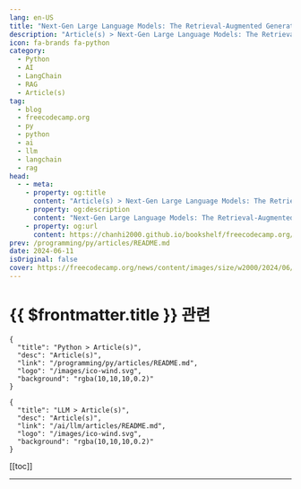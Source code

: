 ```yaml
---
lang: en-US
title: "Next-Gen Large Language Models: The Retrieval-Augmented Generation (RAG) Handbook"
description: "Article(s) > Next-Gen Large Language Models: The Retrieval-Augmented Generation (RAG) Handbook"
icon: fa-brands fa-python
category: 
  - Python
  - AI
  - LangChain
  - RAG
  - Article(s)
tag: 
  - blog
  - freecodecamp.org
  - py
  - python
  - ai
  - llm
  - langchain
  - rag
head:
  - - meta:
    - property: og:title
      content: "Article(s) > Next-Gen Large Language Models: The Retrieval-Augmented Generation (RAG) Handbook"
    - property: og:description
      content: "Next-Gen Large Language Models: The Retrieval-Augmented Generation (RAG) Handbook"
    - property: og:url
      content: https://chanhi2000.github.io/bookshelf/freecodecamp.org/retrieval-augmented-generation-rag-handbook.html
prev: /programming/py/articles/README.md
date: 2024-06-11
isOriginal: false
cover: https://freecodecamp.org/news/content/images/size/w2000/2024/06/Next-Gen-Large-Language-Models-Cover-1--1-.png
---
```


# {{ $frontmatter.title }} 관련

```component VPCard
{
  "title": "Python > Article(s)",
  "desc": "Article(s)",
  "link": "/programming/py/articles/README.md",
  "logo": "/images/ico-wind.svg",
  "background": "rgba(10,10,10,0.2)"
}
```

```component VPCard
{
  "title": "LLM > Article(s)",
  "desc": "Article(s)",
  "link": "/ai/llm/articles/README.md",
  "logo": "/images/ico-wind.svg",
  "background": "rgba(10,10,10,0.2)"
}
```

[[toc]]

---

<SiteInfo
  name="Next-Gen Large Language Models: The Retrieval-Augmented Generation (RAG) Handbook"
  desc="Retrieval Augmented Generation (RAG) signifies a transformative advancement in large language models (LLMs). It combines the generative prowess of transformer architectures with dynamic information retrieval.  This integration allows LLMs to access and incorporate relevant external knowledge during text generation, resulting in outputs that are more accurate, contextual, and factually..."
  url="https://freecodecamp.org/news/retrieval-augmented-generation-rag-handbook/"
  logo="https://cdn.freecodecamp.org/universal/favicons/favicon.ico"
  preview="https://freecodecamp.org/news/content/images/size/w2000/2024/06/Next-Gen-Large-Language-Models-Cover-1--1-.png"/>

<!-- TODO: 작성 -->

